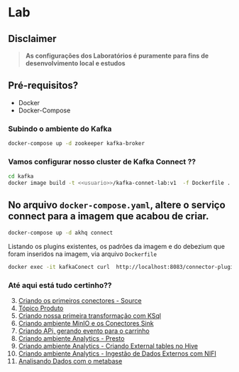 # Lab

## Disclaimer
> **As configurações dos Laboratórios é puramente para fins de desenvolvimento local e estudos**


## Pré-requisitos?
* Docker
* Docker-Compose

### Subindo o ambiente do Kafka

```bash
docker-compose up -d zookeeper kafka-broker

```

### Vamos configurar nosso cluster de Kafka Connect ??

```bash
cd kafka
docker image build -t <<usuario>>/kafka-connet-lab:v1  -f Dockerfile .
```


## No arquivo `docker-compose.yaml`, altere o serviço connect para a imagem que acabou de criar.


```bash
docker-compose up -d akhq connect
```


Listando os plugins existentes, os padrões da imagem e do debezium que foram inseridos na imagem, via arquivo `Dockerfile`

```bash
docker exec -it kafkaConect curl  http://localhost:8083/connector-plugins
```

### Até aqui está tudo certinho??


3. [Criando os primeiros conectores - Source](../conectores/README.md)
4. [Tópico Produto](../topico-produto//README.md)
5. [Criando nossa primeira transformação com KSql](../transformacao-ksql/README.md)
6. [Criando ambiente MinIO e os Conectores Sink ](../minio/README.md)
7. [Criando APi, gerando evento para o carrinho ](../api/README.md)
8. [Criando ambiente Analytics - Presto ](../presto/README.md)
9. [Criando ambiente Analytics - Criando External tables no Hive](../hive/README.md)
11. [Criando ambiente Analytics - Ingestão de Dados Externos com NIFI](../nifi/README.md)
12. [Analisando Dados com o metabase](../metabase/README.md)
